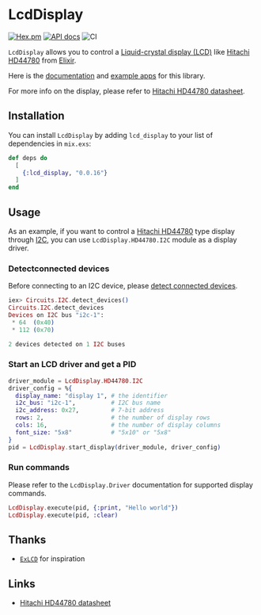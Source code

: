 # LcdDisplay

[![Hex.pm](https://img.shields.io/hexpm/v/lcd_display.svg)](https://hex.pm/packages/lcd_display)
[![API docs](https://img.shields.io/hexpm/v/lcd_display.svg?label=docs)](https://hexdocs.pm/lcd_display/LcdDisplay.html)
![CI](https://github.com/mnishiguchi/lcd_display/workflows/CI/badge.svg)

`LcdDisplay` allows you to control a [Liquid-crystal display (LCD)](https://en.wikipedia.org/wiki/Liquid-crystal_display) like [Hitachi HD44780](https://en.wikipedia.org/wiki/Hitachi_HD44780_LCD_controller) from [Elixir](https://elixir-lang.org/).

Here is the [documentation](https://hexdocs.pm/lcd_display/LcdDisplay.html) and [example apps](https://github.com/mnishiguchi/lcd_display/tree/main/examples) for this library.

For more info on the display, please refer to [Hitachi HD44780 datasheet](https://cdn-shop.adafruit.com/datasheets/HD44780.pdf).

## Installation

You can install `LcdDisplay` by adding `lcd_display` to your list of dependencies in `mix.exs`:

```elixir
def deps do
  [
    {:lcd_display, "0.0.16"}
  ]
end
```

## Usage

As an example, if you want to control a [Hitachi HD44780](https://en.wikipedia.org/wiki/Hitachi_HD44780_LCD_controller) type display through
[I2C](https://en.wikipedia.org/wiki/I%C2%B2C), you can use `LcdDisplay.HD44780.I2C` module as a
display driver.

### Detectconnected devices

Before connecting to an I2C device, please [detect connected devices](https://github.com/elixir-circuits/circuits_i2c#how-do-i-debug).

```elixir
iex> Circuits.I2C.detect_devices()
Circuits.I2C.detect_devices
Devices on I2C bus "i2c-1":
 * 64  (0x40)
 * 112 (0x70)

2 devices detected on 1 I2C buses
```

### Start an LCD driver and get a PID

```elixir
driver_module = LcdDisplay.HD44780.I2C
driver_config = %{
  display_name: "display 1", # the identifier
  i2c_bus: "i2c-1",          # I2C bus name
  i2c_address: 0x27,         # 7-bit address
  rows: 2,                   # the number of display rows
  cols: 16,                  # the number of display columns
  font_size: "5x8"           # "5x10" or "5x8"
}
pid = LcdDisplay.start_display(driver_module, driver_config)
```

### Run commands

Please refer to the `LcdDisplay.Driver` documentation for supported display commands.

```elixir
LcdDisplay.execute(pid, {:print, "Hello world"})
LcdDisplay.execute(pid, :clear)
```

## Thanks

- [`ExLCD`](https://github.com/cthree/ex_lcd) for inspiration

## Links

- [Hitachi HD44780 datasheet](https://cdn-shop.adafruit.com/datasheets/HD44780.pdf)
